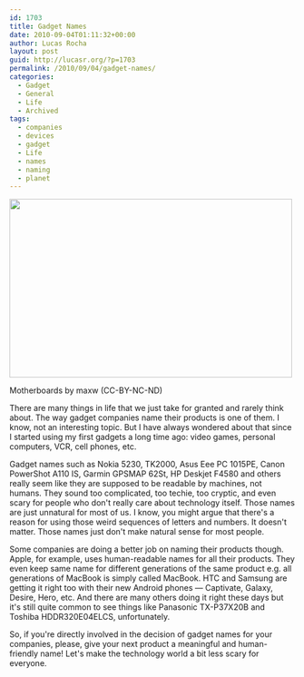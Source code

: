 ```yaml
---
id: 1703
title: Gadget Names
date: 2010-09-04T01:11:32+00:00
author: Lucas Rocha
layout: post
guid: http://lucasr.org/?p=1703
permalink: /2010/09/04/gadget-names/
categories:
  - Gadget
  - General
  - Life
  - Archived
tags:
  - companies
  - devices
  - gadget
  - Life
  - names
  - naming
  - planet
---
```

<div id="attachment_1709" style="width: 508px" class="wp-caption alignnone">
  <a href="http://www.flickr.com/photos/maxw/34477135/"><img class="size-full wp-image-1709" src="http://lucasr.org/wp-content/uploads/2010/09/motherboards.jpg" width="498" height="315" /></a>
  <p class="wp-caption-text">
    Motherboards by maxw (CC-BY-NC-ND)
  </p>
</div>

There are many things in life that we just take for granted and rarely think
about. The way gadget companies name their products is one of them. I know, not
an interesting topic. But I have always wondered about that since I started
using my first gadgets a long time ago: video games, personal computers, VCR,
cell phones, etc.

Gadget names such as Nokia 5230, TK2000, Asus Eee PC 1015PE, Canon PowerShot
A110 IS, Garmin GPSMAP 62St, HP Deskjet F4580 and others really seem like they
are supposed to be readable by machines, not humans. They sound too
complicated, too techie, too cryptic, and even scary for people who don't
really care about technology itself. Those names are just unnatural for most of
us. I know, you might argue that there's a reason for using those weird
sequences of letters and numbers. It doesn't matter. Those names just don't
make natural sense for most people.

Some companies are doing a better job on naming their products though. Apple,
for example, uses human-readable names for all their products. They even
keep same name for different generations of the same product e.g. all
generations of MacBook is simply called MacBook. HTC and Samsung are
getting it right too with their new Android phones — Captivate, Galaxy,
Desire, Hero, etc. And there are many others doing it right these days but
it's still quite common to see things like Panasonic TX-P37X20B and
Toshiba HDDR320E04ELCS, unfortunately.

So, if you're directly involved in the decision of gadget names for your
companies, please, give your next product a meaningful and human-friendly name!
Let's make the technology world a bit less scary for everyone.
